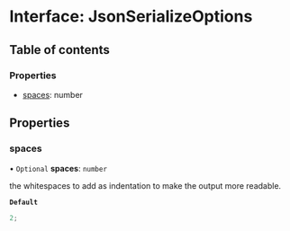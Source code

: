 # Interface: JsonSerializeOptions

## Table of contents

### Properties

- [spaces](../../reference/core-api/devkit/documents/JsonSerializeOptions#spaces): number

## Properties

### spaces

• `Optional` **spaces**: `number`

the whitespaces to add as indentation to make the output more readable.

**`Default`**

```ts
2;
```
